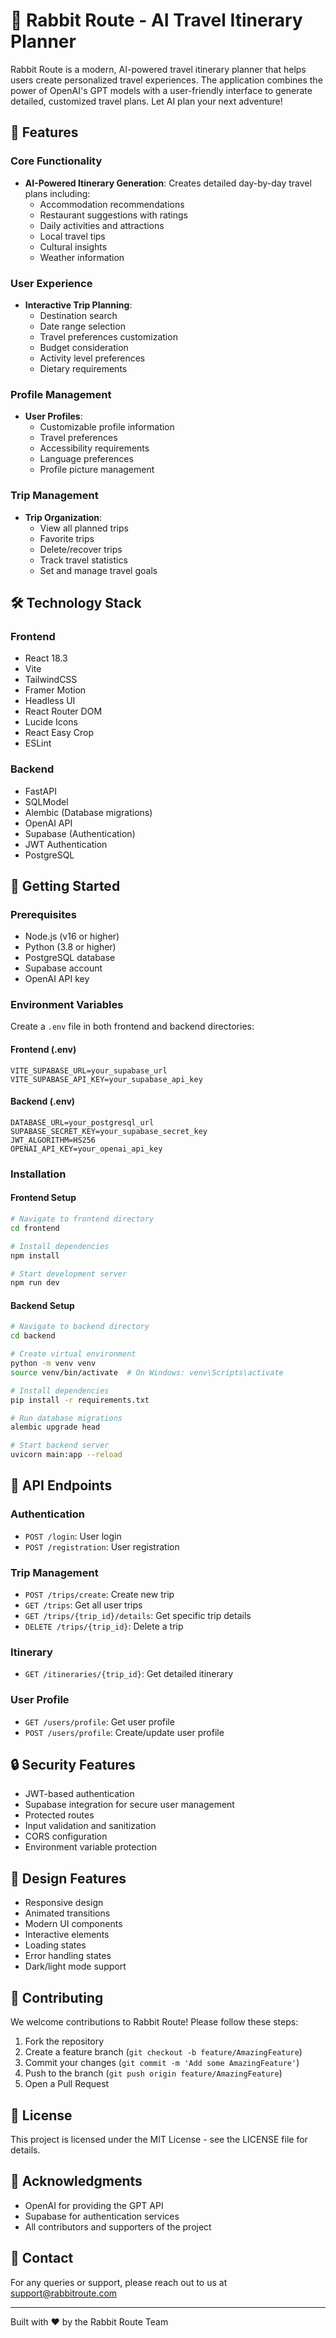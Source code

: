 # 🐰 Rabbit Route - AI Travel Itinerary Planner

Rabbit Route is a modern, AI-powered travel itinerary planner that helps users create personalized travel experiences. The application combines the power of OpenAI's GPT models with a user-friendly interface to generate detailed, customized travel plans. Let AI plan your next adventure!

## 🌟 Features

### Core Functionality
- **AI-Powered Itinerary Generation**: Creates detailed day-by-day travel plans including:
  - Accommodation recommendations
  - Restaurant suggestions with ratings
  - Daily activities and attractions
  - Local travel tips
  - Cultural insights
  - Weather information

### User Experience
- **Interactive Trip Planning**: 
  - Destination search
  - Date range selection
  - Travel preferences customization
  - Budget consideration
  - Activity level preferences
  - Dietary requirements

### Profile Management
- **User Profiles**:
  - Customizable profile information
  - Travel preferences
  - Accessibility requirements
  - Language preferences
  - Profile picture management

### Trip Management
- **Trip Organization**:
  - View all planned trips
  - Favorite trips
  - Delete/recover trips
  - Track travel statistics
  - Set and manage travel goals

## 🛠 Technology Stack

### Frontend
- React 18.3
- Vite
- TailwindCSS
- Framer Motion
- Headless UI
- React Router DOM
- Lucide Icons
- React Easy Crop
- ESLint

### Backend
- FastAPI
- SQLModel
- Alembic (Database migrations)
- OpenAI API
- Supabase (Authentication)
- JWT Authentication
- PostgreSQL

## 🚀 Getting Started

### Prerequisites
- Node.js (v16 or higher)
- Python (3.8 or higher)
- PostgreSQL database
- Supabase account
- OpenAI API key

### Environment Variables
Create a `.env` file in both frontend and backend directories:

#### Frontend (.env)
```
VITE_SUPABASE_URL=your_supabase_url
VITE_SUPABASE_API_KEY=your_supabase_api_key
```

#### Backend (.env)
```
DATABASE_URL=your_postgresql_url
SUPABASE_SECRET_KEY=your_supabase_secret_key
JWT_ALGORITHM=HS256
OPENAI_API_KEY=your_openai_api_key
```

### Installation

#### Frontend Setup
```bash
# Navigate to frontend directory
cd frontend

# Install dependencies
npm install

# Start development server
npm run dev
```

#### Backend Setup
```bash
# Navigate to backend directory
cd backend

# Create virtual environment
python -m venv venv
source venv/bin/activate  # On Windows: venv\Scripts\activate

# Install dependencies
pip install -r requirements.txt

# Run database migrations
alembic upgrade head

# Start backend server
uvicorn main:app --reload
```

## 🎯 API Endpoints

### Authentication
- `POST /login`: User login
- `POST /registration`: User registration

### Trip Management
- `POST /trips/create`: Create new trip
- `GET /trips`: Get all user trips
- `GET /trips/{trip_id}/details`: Get specific trip details
- `DELETE /trips/{trip_id}`: Delete a trip

### Itinerary
- `GET /itineraries/{trip_id}`: Get detailed itinerary

### User Profile
- `GET /users/profile`: Get user profile
- `POST /users/profile`: Create/update user profile

## 🔒 Security Features
- JWT-based authentication
- Supabase integration for secure user management
- Protected routes
- Input validation and sanitization
- CORS configuration
- Environment variable protection

## 🎨 Design Features
- Responsive design
- Animated transitions
- Modern UI components
- Interactive elements
- Loading states
- Error handling states
- Dark/light mode support

## 🤝 Contributing
We welcome contributions to Rabbit Route! Please follow these steps:

1. Fork the repository
2. Create a feature branch (`git checkout -b feature/AmazingFeature`)
3. Commit your changes (`git commit -m 'Add some AmazingFeature'`)
4. Push to the branch (`git push origin feature/AmazingFeature`)
5. Open a Pull Request

## 📝 License
This project is licensed under the MIT License - see the LICENSE file for details.

## 🙏 Acknowledgments
- OpenAI for providing the GPT API
- Supabase for authentication services
- All contributors and supporters of the project

## 📧 Contact
For any queries or support, please reach out to us at support@rabbitroute.com

---
Built with ❤️ by the Rabbit Route Team